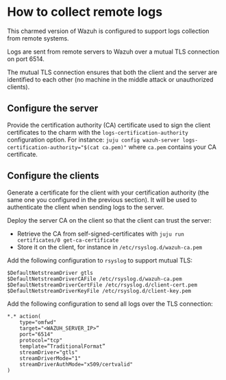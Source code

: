 # How to collect remote logs

This charmed version of Wazuh is configured to support logs collection from remote systems.

Logs are sent from remote servers to Wazuh over a mutual TLS connection on port 6514.

The mutual TLS connection ensures that both the client and the server are identified to each other (no machine in the middle attack or unauthorized clients).

## Configure the server

Provide the certification authority (CA) certificate used to sign the client certificates to the charm with the `logs-certification-authority` configuration option. For instance: `juju config wazuh-server logs-certification-authority="$(cat ca.pem)"` where `ca.pem` contains your CA certificate.

## Configure the clients

Generate a certificate for the client with your certification authority (the same one you configured in the previous section). It will be used to authenticate the client when sending logs to the server.

Deploy the server CA on the client so that the client can trust the server:

- Retrieve the CA from self-signed-certificates with `juju run certificates/0 get-ca-certificate`
- Store it on the client, for instance in `/etc/rsyslog.d/wazuh-ca.pem`

Add the following configuration to `rsyslog` to support mutual TLS:

```text
$DefaultNetstreamDriver gtls
$DefaultNetstreamDriverCAFile /etc/rsyslog.d/wazuh-ca.pem
$DefaultNetstreamDriverCertFile /etc/rsyslog.d/client-cert.pem
$DefaultNetstreamDriverKeyFile /etc/rsyslog.d/client-key.pem
```

Add the following configuration to send all logs over the TLS connection:
```
*.* action(
    type="omfwd"
    target="<WAZUH_SERVER_IP>”
    port="6514"
    protocol="tcp"
    template=”TraditionalFormat”
    streamDriver="gtls"
    streamDriverMode="1"
    streamDriverAuthMode="x509/certvalid"
)
```

